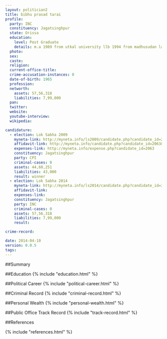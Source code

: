 ```yaml
---
layout: politician2
title: bibhu prasad tarai
profile: 
  party: INC
  constituency: Jagatsinghpur
  state: Orissa
  education: 
    level: Post Graduate
    details: m.a 1989 from utkal university llb 1994 from madhusudan law collage cuttack under utkal university
  photo: 
  sex: 
  caste: 
  religion: 
  current-office-title: 
  crime-accusation-instances: 0
  date-of-birth: 1965
  profession: 
  networth: 
    assets: 57,56,318
    liabilities: 7,99,000
  pan: 
  twitter: 
  website: 
  youtube-interview: 
  wikipedia: 

candidature: 
  - election: Lok Sabha 2009
    myneta-link: http://myneta.info/ls2009/candidate.php?candidate_id=2063
    affidavit-link: http://myneta.info/candidate.php?candidate_id=2063&scan=original
    expenses-link: http://myneta.info/expense.php?candidate_id=2063
    constituency: Jagatsinghpur 
    party: CPI
    criminal-cases: 0
    assets: 44,60,251
    liabilities: 43,000
    result: winner 
  - election: Lok Sabha 2014
    myneta-link: http://myneta.info/ls2014/candidate.php?candidate_id=3314
    affidavit-link: 
    expenses-link: 
    constituency: Jagatsinghpur 
    party: INC
    criminal-cases: 0
    assets: 57,56,318
    liabilities: 7,99,000
    result:  

crime-record: 

date: 2014-04-10
version: 0.0.5
tags: 
---
```


##Summary


##Education
{% include "education.html" %}


##Political Career
{% include "political-career.html" %}


##Criminal Record
{% include "criminal-record.html" %}


##Personal Wealth
{% include "personal-wealth.html" %}


##Public Office Track Record
{% include "track-record.html" %}


##References


{% include "references.html" %}
